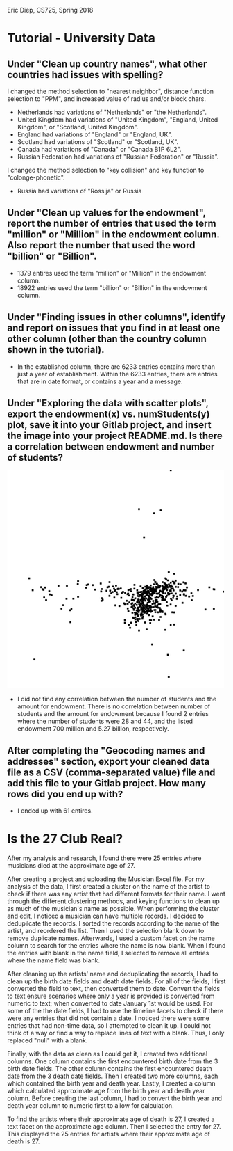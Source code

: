 Eric Diep, CS725, Spring 2018

# Tutorial - University Data
## Under "Clean up country names", what other countries had issues with spelling?
I changed the method selection to "nearest neighbor", distance function selection to "PPM", and increased value of radius and/or block chars.
- Netherlands had variations of "Netherlands" or "the Netherlands". 
- United Kingdom had variations of "United Kingdom", "England, United Kingdom", or "Scotland, United Kingdom".
- England had variations of "England" or "England, UK".
- Scotland had variations of "Scotland" or "Scotland, UK".
- Canada had variations of "Canada" or "Canada B1P 6L2".
- Russian Federation had variations of "Russian Federation" or "Russia".

I changed the method selection to "key collision" and key function to "colonge-phonetic".
- Russia had variations of "Rossija" or Russia


## Under "Clean up values for the endowment", report the number of entries that used the term "million" or "Million" in the endowment column. Also report the number that used the word "billion" or "Billion".
- 1379 entires used the term "million" or "Million" in the endowment column.
- 18922 entries used the term "billion" or "Billion" in the endowment column.

## Under "Finding issues in other columns", identify and report on issues that you find in at least one other column (other than the country column shown in the tutorial).
- In the established column, there are 6233 entries contains more than just a year of establishment. Within the 6233 entries, there are entries that are in date format, or contains a year and a message.

## Under "Exploring the data with scatter plots", export the endowment(x) vs. numStudents(y) plot, save it into your Gitlab project, and insert the image into your project README.md. Is there a correlation between endowment and number of students?
![alt text](EndowmentVsNumStudent.png)
- I did not find any correlation between the number of students and the amount for endowment. There is no correlation between number of students and the amount for endowment because I found 2 entries where the number of students were 28 and 44, and the listed endowment 700 million and 5.27 billion, respectively.

## After completing the "Geocoding names and addresses" section, export your cleaned data file as a CSV (comma-separated value) file and add this file to your Gitlab project. How many rows did you end up with?
- I ended up with 61 entires.

# Is the 27 Club Real? 
After my analysis and research, I found there were 25 entries where musicians died at the approximate age of 27.

After creating a project and uploading the Musician Excel file. For my analysis of the data, I first created a cluster on the name of the artist to check 
if there was any artist that had different formats for their name. I went through the different clustering methods, and keying functions to clean up as much 
of the musician's name as possible. When performing the cluster and edit, I noticed a musician can have multiple records. I decided to dedupilcate the records. 
I sorted the records according to the name of the artist, and reordered the list. Then I used the selection blank down to remove duplicate names. Afterwards, 
I used a custom facet on the name column to search for the entries where the name is now blank. When I found the entries with blank in the name field, 
I selected to remove all entries where the name field was blank.

After cleaning up the artists' name and deduplicating the records, I had to clean up the birth date fields and death date fields. For all of the fields, I first
converted the field to text, then converted them to date. Convert the fields to text ensure scenarios where only a year is provided is converted from numeric to text;
when converted to date January 1st would be used. For some of the the date fields, I had to use the timeline facets to check if there were any entries that did not contain
a date. I noticed there were some entries that had non-time data, so I attempted to clean it up. I could not think of a way or find a way to replace lines of text with a blank.
Thus, I only replaced "null" with a blank.

Finally, with the data as clean as I could get it, I created two additional columns. One column contains the first encountered birth date from the 3 birth date fields.
The other column contains the first encountered death date from the 3 death date fields. Then I created two more columns, each which contained the birth year and death year.
Lastly, I created a column which calculated approximate age from the birth year and death year column. Before creating the last column, I had to convert the birth year and death year
column to numeric first to allow for calculation. 

To find the artists where their approximate age of death is 27, I created a text facet on the approximate age column. Then I selected the entry for 27. This displayed the 25 entries for artists
where their approximate age of death is 27.

